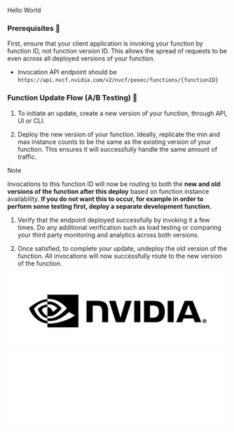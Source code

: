Hello World

### Prerequisites [](\#prerequisites "Permalink to this headline")

First, ensure that your client application is invoking your function by function ID, not function version ID. This allows the spread of requests to be even across all deployed versions of your function.

- Invocation API endpoint should be `https://api.nvcf.nvidia.com/v2/nvcf/pexec/functions/{functionID}`


### Function Update Flow (A/B Testing) [](\#function-update-flow-a-b-testing "Permalink to this headline")

1. To initiate an update, create a new version of your function, through API, UI or CLI.

2. Deploy the new version of your function. Ideally, replicate the min and max instance counts to be the same as the existing version of your function. This ensures it will successfully handle the same amount of traffic.


Note

Invocations to this function ID will now be routing to both the **new and old versions of the function after this deploy** based on function instance availability. **If you do not want this to occur, for example in order to perform some testing first, deploy a separate development function.**

1. Verify that the endpoint deployed successfully by invoking it a few times. Do any additional verification such as load testing or comparing your third party monitoring and analytics across both versions.

2. Once satisfied, to complete your update, undeploy the old version of the function. All invocations will now successfully route to the new version of the function.


![](../_static/NVIDIA-LogoBlack.svg)![](../_static/NVIDIA-LogoWhite.svg)
